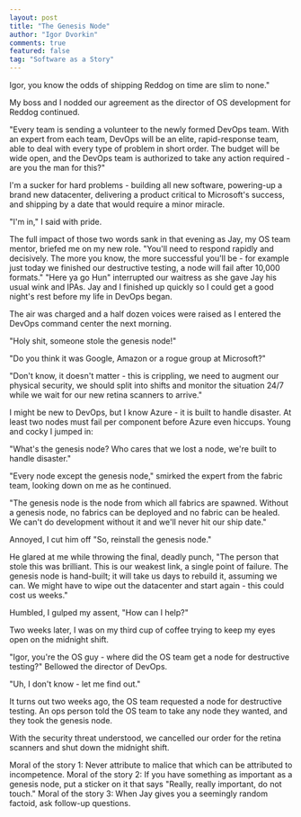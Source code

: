 ```yaml
--- 
layout: post
title: "The Genesis Node"
author: "Igor Dvorkin"
comments: true
featured: false
tag: "Software as a Story"
---
```

Igor, you know the odds of shipping Reddog on time are slim to none." 

My boss and I nodded our agreement as the director of OS development for Reddog continued.

"Every team is sending a volunteer to the newly formed DevOps team. With an expert from each team, DevOps will be an elite, rapid-response team, able to deal with every type of problem in short order. The budget will be wide open, and the DevOps team is authorized to take any action required - are you the man for this?"

I'm a sucker for hard problems - building all new software, powering-up a brand new datacenter, delivering a product critical to Microsoft's success, and shipping by a date that would require a minor miracle.

"I'm in," I said with pride.

The full impact of those two words sank in that evening as Jay, my OS team mentor, briefed me on my new role. "You'll need to respond rapidly and decisively. The more you know, the more successful you'll be - for example just today we finished our destructive testing, a node will fail after 10,000 formats."  "Here ya go Hun" interrupted our waitress as she gave Jay his usual wink and IPAs.  Jay and I finished up quickly so I could get a good night's rest before my life in DevOps began.

The air was charged and a half dozen voices were raised as I entered the DevOps command center the next morning. 

"Holy shit, someone stole the genesis node!"

"Do you think it was Google, Amazon or a rogue group at Microsoft?"

"Don't know, it doesn't matter - this is crippling, we need to augment our physical security, we should split into shifts and monitor the situation 24/7 while we wait for our new retina scanners to arrive."

I might be new to DevOps, but I know Azure - it is built to handle disaster. At least two nodes must fail per component before Azure even hiccups. Young and cocky I jumped in:

"What's the genesis node? Who cares that we lost a node, we're built to handle disaster."

"Every node except the genesis node," smirked the expert from the fabric team, looking down on me as he continued.

"The genesis node is the node from which all fabrics are spawned. Without a genesis node, no fabrics can be deployed and no fabric can be healed. We can't do development without it and we'll never hit our ship date."

Annoyed, I cut him off "So, reinstall the genesis node."

 He glared at me while throwing the final, deadly punch, "The person that stole this was brilliant. This is our weakest link, a single point of failure. The genesis node is hand-built; it will take us days to rebuild it, assuming we can. We might have to wipe out the datacenter and start again - this could cost us weeks."

Humbled, I gulped my assent, "How can I help?" 

Two weeks later, I was on my third cup of coffee trying to keep my eyes open on the midnight shift.

"Igor, you're the OS guy - where did the OS team get a node for destructive testing?"  Bellowed the director of DevOps.

"Uh, I don't know - let me find out."

It turns out two weeks ago, the OS team requested a node for destructive testing. An ops person told the OS team to take any node they wanted, and they took the genesis node.

With the security threat understood, we cancelled our order for the retina scanners and shut down the midnight shift.

Moral of the story 1: Never attribute to malice that which can be attributed to incompetence.
Moral of the story 2: If you have something as important as a genesis node, put a sticker on it that says "Really, really important, do not touch."
Moral of the story 3: When Jay gives you a seemingly random factoid, ask follow-up questions.
